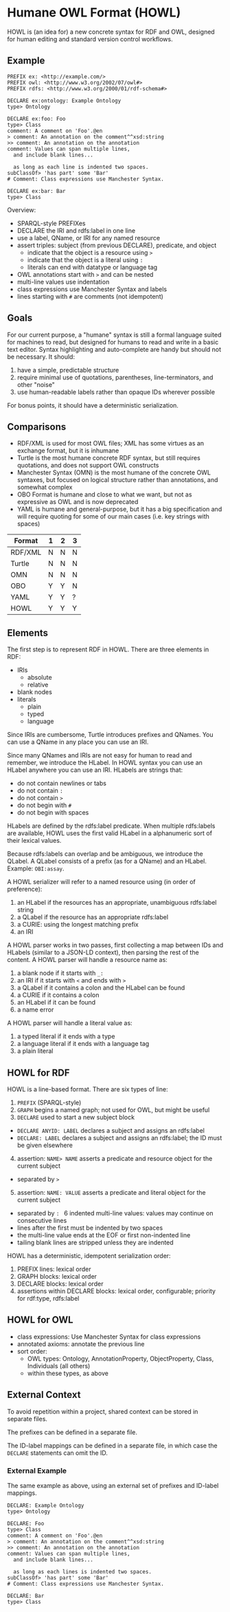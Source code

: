 # Humane OWL Format (HOWL)

HOWL is (an idea for) a new concrete syntax for RDF and OWL, designed for human editing and standard version control workflows.


## Example

    PREFIX ex: <http://example.com/>
    PREFIX owl: <http://www.w3.org/2002/07/owl#>
    PREFIX rdfs: <http://www.w3.org/2000/01/rdf-schema#>

    DECLARE ex:ontology: Example Ontology
    type> Ontology

    DECLARE ex:foo: Foo
    type> Class
    comment: A comment on 'Foo'.@en
    > comment: An annotation on the comment^^xsd:string
    >> comment: An annotation on the annotation
    comment: Values can span multiple lines,
      and include blank lines...

      as long as each line is indented two spaces.
    subClassOf> 'has part' some 'Bar'
    # Comment: Class expressions use Manchester Syntax.

    DECLARE ex:bar: Bar
    type> Class

Overview:

- SPARQL-style PREFIXes
- DECLARE the IRI and rdfs:label in one line
- use a label, QName, or IRI for any named resource
- assert triples: subject (from previous DECLARE), predicate, and object
    - indicate that the object is a resource using `> `
    - indicate that the object is a literal using `: `
    - literals can end with datatype or language tag
- OWL annotations start with `>` and can be nested
- multi-line values use indentation
- class expressions use Manchester Syntax and labels
- lines starting with `#` are comments (not idempotent)


## Goals

For our current purpose, a "humane" syntax is still a formal language suited for machines to read, but designed for humans to read and write in a basic text editor. Syntax highlighting and auto-complete are handy but should not be necessary. It should:

1. have a simple, predictable structure
2. require minimal use of quotations, parentheses, line-terminators, and other "noise"
3. use human-readable labels rather than opaque IDs wherever possible

For bonus points, it should have a deterministic serialization.


## Comparisons

- RDF/XML is used for most OWL files; XML has some virtues as an exchange format, but it is inhumane
- Turtle is the most humane concrete RDF syntax, but still requires quotations, and does not support OWL constructs
- Manchester Syntax (OMN) is the most humane of the concrete OWL syntaxes, but focused on logical structure rather than annotations, and somewhat complex
- OBO Format is humane and close to what we want, but not as expressive as OWL and is now deprecated
- YAML is humane and general-purpose, but it has a big specification and will require quoting for some of our main cases (i.e. key strings with spaces)


Format  | 1 | 2 | 3
--------|---|---|---
RDF/XML | N | N | N
Turtle  | N | N | N
OMN     | N | N | N
OBO     | Y | Y | N
YAML    | Y | Y | ?
HOWL    | Y | Y | Y


## Elements

The first step is to represent RDF in HOWL. There are three elements in RDF:

- IRIs
    - absolute
    - relative
- blank nodes
- literals
    - plain
    - typed
    - language

Since IRIs are cumbersome, Turtle introduces prefixes and QNames. You can use a QName in any place you can use an IRI.

Since many QNames and IRIs are not easy for human to read and remember, we introduce the HLabel. In HOWL syntax you can use an HLabel anywhere you can use an IRI. HLabels are strings that:

- do not contain newlines or tabs
- do not contain `:`
- do not contain `>`
- do not begin with `#`
- do not begin with spaces

HLabels are defined by the rdfs:label predicate. When multiple rdfs:labels are available, HOWL uses the first valid HLabel in a alphanumeric sort of their lexical values.

Because rdfs:labels can overlap and be ambiguous, we introduce the QLabel. A QLabel consists of a prefix (as for a QName) and an HLabel. Example: `OBI:assay`.

A HOWL serializer will refer to a named resource using (in order of preference):

1. an HLabel if the resources has an appropriate, unambiguous rdfs:label string
2. a QLabel if the resource has an appropriate rdfs:label
3. a CURIE: using the longest matching prefix
4. an IRI

A HOWL parser works in two passes, first collecting a map between IDs and HLabels (similar to a JSON-LD context), then parsing the rest of the content. A HOWL parser will handle a resource name as:

1. a blank node if it starts with `_:`
2. an IRI if it starts with `<` and ends with `>`
3. a QLabel if it contains a colon and the HLabel can be found
4. a CURIE if it contains a colon
5. an HLabel if it can be found
6. a name error

A HOWL parser will handle a literal value as:

1. a typed literal if it ends with a type
2. a language literal if it ends with a language tag
3. a plain literal


## HOWL for RDF

HOWL is a line-based format. There are six types of line:

1. `PREFIX` (SPARQL-style)
2. `GRAPH` begins a named graph; not used for OWL, but might be useful
3. `DECLARE` used to start a new subject block
  - `DECLARE ANYID: LABEL` declares a subject and assigns an rdfs:label
  - `DECLARE: LABEL` declares a subject and assigns an rdfs:label; the ID must be given elsewhere
4. assertion: `NAME> NAME` asserts a predicate and resource object for the current subject
  - separated by `> `
5. assertion: `NAME: VALUE` asserts a predicate and literal object for the current subject
  - separated by `: `
6 indented multi-line values: values may continue on consecutive lines
  - lines after the first must be indented by two spaces
  - the multi-line value ends at the EOF or first non-indented line
  - tailing blank lines are stripped unless they are indented

HOWL has a deterministic, idempotent serialization order:

1. PREFIX lines: lexical order
2. GRAPH blocks: lexical order
3. DECLARE blocks: lexical order
4. assertions within DECLARE blocks: lexical order, configurable; priority for rdf:type, rdfs:label


## HOWL for OWL

- class expressions: Use Manchester Syntax for class expressions
- annotated axioms: annotate the previous line
- sort order:
  - OWL types: Ontology, AnnotationProperty, ObjectProperty, Class, Individuals (all others)
  - within these types, as above


## External Context

To avoid repetition within a project, shared context can be stored in separate files.

The prefixes can be defined in a separate file.

The ID-label mappings can be defined in a separate file, in which case the `DECLARE` statements can omit the ID.


### External Example

The same example as above, using an external set of prefixes and ID-label mappings.

    DECLARE: Example Ontology
    type> Ontology

    DECLARE: Foo
    type> Class
    comment: A comment on 'Foo'.@en
    > comment: An annotation on the comment^^xsd:string
    >> comment: An annotation on the annotation
    comment: Values can span multiple lines,
      and include blank lines...

      as long as each lines is indented two spaces.
    subClassOf> 'has part' some 'Bar'
    # Comment: Class expressions use Manchester Syntax.

    DECLARE: Bar
    type> Class


